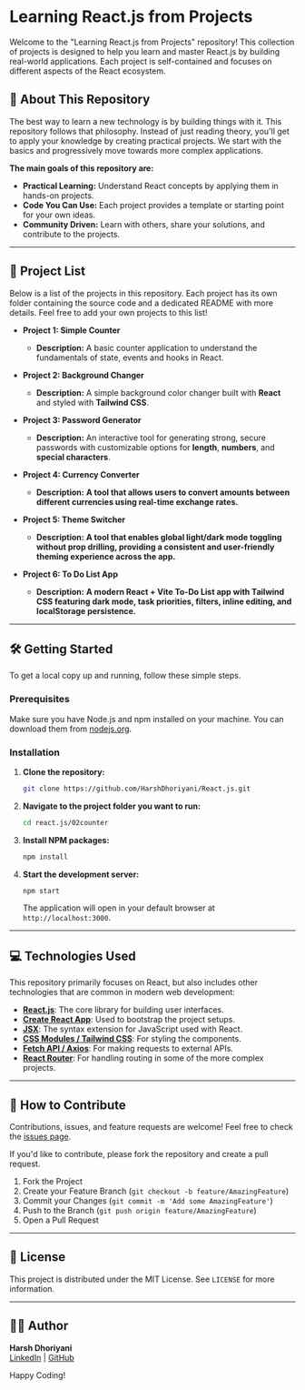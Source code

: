 # Learning React.js from Projects

Welcome to the "Learning React.js from Projects" repository! This collection of projects is designed to help you learn and master React.js by building real-world applications. Each project is self-contained and focuses on different aspects of the React ecosystem.

## 🚀 About This Repository

The best way to learn a new technology is by building things with it. This repository follows that philosophy. Instead of just reading theory, you'll get to apply your knowledge by creating practical projects. We start with the basics and progressively move towards more complex applications.

**The main goals of this repository are:**

* **Practical Learning:** Understand React concepts by applying them in hands-on projects.
* **Code You Can Use:** Each project provides a template or starting point for your own ideas.
* **Community Driven:** Learn with others, share your solutions, and contribute to the projects.

---

## 📂 Project List

Below is a list of the projects in this repository. Each project has its own folder containing the source code and a dedicated README with more details. Feel free to add your own projects to this list!

* **Project 1: Simple Counter**
    * **Description:** A basic counter application to understand the fundamentals of state, events and hooks in React.

* **Project 2: Background Changer**
    * **Description:** A simple background color changer built with **React** and styled with **Tailwind CSS**.

* **Project 3: Password Generator**
    * **Description:** An interactive tool for generating strong, secure passwords with customizable options for **length**, **numbers**, and **special characters**.

* **Project 4: Currency Converter**
    * **Description:** **A tool that allows users to convert amounts between different currencies using real-time exchange rates.**

* **Project 5: Theme Switcher**
    * **Description:** **A tool that enables global light/dark mode toggling without prop drilling, providing a consistent and user-friendly theming experience across the app.**

* **Project 6: To Do List App**
    * **Description:** **A modern React + Vite To-Do List app with Tailwind CSS featuring dark mode, task priorities, filters, inline editing, and localStorage persistence.**

---

## 🛠️ Getting Started

To get a local copy up and running, follow these simple steps.

### Prerequisites

Make sure you have Node.js and npm installed on your machine. You can download them from [nodejs.org](https://nodejs.org/).

### Installation

1.  **Clone the repository:**
    ```bash
    git clone https://github.com/HarshDhoriyani/React.js.git
    ```
2.  **Navigate to the project folder you want to run:**
    ```bash
    cd react.js/02counter
    ```
3.  **Install NPM packages:**
    ```bash
    npm install
    ```
4.  **Start the development server:**
    ```bash
    npm start
    ```
    The application will open in your default browser at `http://localhost:3000`.

---

## 💻 Technologies Used

This repository primarily focuses on React, but also includes other technologies that are common in modern web development:

* [**React.js**](https://reactjs.org/): The core library for building user interfaces.
* [**Create React App**](https://create-react-app.dev/): Used to bootstrap the project setups.
* [**JSX**](https://reactjs.org/docs/introducing-jsx.html): The syntax extension for JavaScript used with React.
* [**CSS Modules / Tailwind CSS**](https://tailwindcss.com/): For styling the components.
* [**Fetch API / Axios**](https://axios-http.com/): For making requests to external APIs.
* [**React Router**](https://reactrouter.com/): For handling routing in some of the more complex projects.

---

## 🤝 How to Contribute

Contributions, issues, and feature requests are welcome! Feel free to check the [issues page](https://github.com/HarshDhoriyani/React.js/issues).

If you'd like to contribute, please fork the repository and create a pull request.

1.  Fork the Project
2.  Create your Feature Branch (`git checkout -b feature/AmazingFeature`)
3.  Commit your Changes (`git commit -m 'Add some AmazingFeature'`)
4.  Push to the Branch (`git push origin feature/AmazingFeature`)
5.  Open a Pull Request

---

## 📄 License

This project is distributed under the MIT License. See `LICENSE` for more information.

---

## 👨‍💻 Author

**Harsh Dhoriyani**  
[LinkedIn](https://www.linkedin.com/in/harsh-dhoriyani-82766b295/) | [GitHub](https://github.com/HarshDhoriyani)

Happy Coding!
